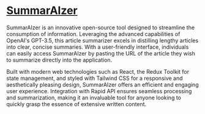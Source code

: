 # [SummarAIzer](https://main--luminous-heliotrope-8bacf5.netlify.app/)

SummarAIzer is an innovative open-source tool designed to streamline the consumption of information. Leveraging the advanced capabilities of OpenAI's GPT-3.5, this article summarizer excels in distilling lengthy articles into clear, concise summaries. With a user-friendly interface, individuals can easily access SummarAIzer by pasting the URL of the article they wish to summarize directly into the application.

Built with modern web technologies such as React, the Redux Toolkit for state management, and styled with Tailwind CSS for a responsive and aesthetically pleasing design, SummarAIzer offers an efficient and engaging user experience. Integration with Rapid API ensures seamless processing and summarization, making it an invaluable tool for anyone looking to quickly grasp the essence of extensive written content.
